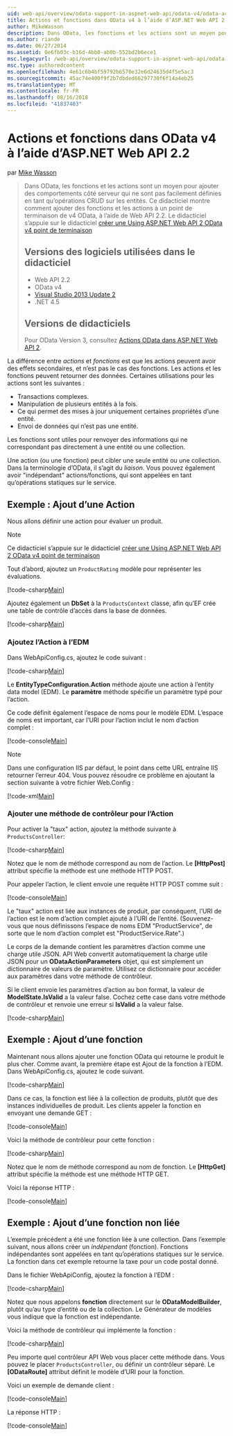 ```yaml
---
uid: web-api/overview/odata-support-in-aspnet-web-api/odata-v4/odata-actions-and-functions
title: Actions et fonctions dans OData v4 à l’aide d’ASP.NET Web API 2.2 | Microsoft Docs
author: MikeWasson
description: Dans OData, les fonctions et les actions sont un moyen pour ajouter des comportements côté serveur qui ne sont pas facilement définies en tant qu’opérations CRUD sur les entités. Ce didacticiel montre comment...
ms.author: riande
ms.date: 06/27/2014
ms.assetid: 0e6fb03c-b16d-4bb0-ab0b-552bd2b6ece1
msc.legacyurl: /web-api/overview/odata-support-in-aspnet-web-api/odata-v4/odata-actions-and-functions
msc.type: authoredcontent
ms.openlocfilehash: 4e61c6b4bf59792b6570e32e6d24635d4f5e5ac3
ms.sourcegitcommit: 45ac74e400f9f2b7dbded66297730f6f14a4eb25
ms.translationtype: MT
ms.contentlocale: fr-FR
ms.lasthandoff: 08/16/2018
ms.locfileid: "41837403"
---
```

<a name="actions-and-functions-in-odata-v4-using-aspnet-web-api-22"></a>Actions et fonctions dans OData v4 à l’aide d’ASP.NET Web API 2.2
====================
par [Mike Wasson](https://github.com/MikeWasson)

> Dans OData, les fonctions et les actions sont un moyen pour ajouter des comportements côté serveur qui ne sont pas facilement définies en tant qu’opérations CRUD sur les entités. Ce didacticiel montre comment ajouter des fonctions et les actions à un point de terminaison de v4 OData, à l’aide de Web API 2.2. Le didacticiel s’appuie sur le didacticiel [créer une Using ASP.NET Web API 2 OData v4 point de terminaison](create-an-odata-v4-endpoint.md)
> 
> ## <a name="software-versions-used-in-the-tutorial"></a>Versions des logiciels utilisées dans le didacticiel
> 
> 
> - Web API 2.2
> - OData v4
> - [Visual Studio 2013 Update 2](https://www.visualstudio.com/downloads/download-visual-studio-vs)
> - .NET 4.5
> 
> 
> ## <a name="tutorial-versions"></a>Versions de didacticiels
> 
> Pour OData Version 3, consultez [Actions OData dans ASP.NET Web API 2](../odata-v3/odata-actions.md).


La différence entre *actions* et *fonctions* est que les actions peuvent avoir des effets secondaires, et n’est pas le cas des fonctions. Les actions et les fonctions peuvent retourner des données. Certaines utilisations pour les actions sont les suivantes :

- Transactions complexes.
- Manipulation de plusieurs entités à la fois.
- Ce qui permet des mises à jour uniquement certaines propriétés d’une entité.
- Envoi de données qui n’est pas une entité.

Les fonctions sont utiles pour renvoyer des informations qui ne correspondant pas directement à une entité ou une collection.

Une action (ou une fonction) peut cibler une seule entité ou une collection. Dans la terminologie d’OData, il s’agit du *liaison*. Vous pouvez également avoir &quot;indépendant&quot; actions/fonctions, qui sont appelées en tant qu’opérations statiques sur le service.

## <a name="example-adding-an-action"></a>Exemple : Ajout d’une Action

Nous allons définir une action pour évaluer un produit.

> [!NOTE]
> Ce didacticiel s’appuie sur le didacticiel [créer une Using ASP.NET Web API 2 OData v4 point de terminaison](create-an-odata-v4-endpoint.md)


Tout d’abord, ajoutez un `ProductRating` modèle pour représenter les évaluations.

[!code-csharp[Main](odata-actions-and-functions/samples/sample1.cs)]

Ajoutez également un **DbSet** à la `ProductsContext` classe, afin qu’EF crée une table de contrôle d’accès dans la base de données.

[!code-csharp[Main](odata-actions-and-functions/samples/sample2.cs)]

### <a name="add-the-action-to-the-edm"></a>Ajoutez l’Action à l’EDM

Dans WebApiConfig.cs, ajoutez le code suivant :

[!code-csharp[Main](odata-actions-and-functions/samples/sample3.cs)]

Le **EntityTypeConfiguration.Action** méthode ajoute une action à l’entity data model (EDM). Le **paramètre** méthode spécifie un paramètre typé pour l’action.

Ce code définit également l’espace de noms pour le modèle EDM. L’espace de noms est important, car l’URI pour l’action inclut le nom d’action complet :

[!code-console[Main](odata-actions-and-functions/samples/sample4.cmd)]

> [!NOTE]
> Dans une configuration IIS par défaut, le point dans cette URL entraîne IIS retourner l’erreur 404. Vous pouvez résoudre ce problème en ajoutant la section suivante à votre fichier Web.Config :

[!code-xml[Main](odata-actions-and-functions/samples/sample5.xml)]

### <a name="add-a-controller-method-for-the-action"></a>Ajouter une méthode de contrôleur pour l’Action

Pour activer la &quot;taux&quot; action, ajoutez la méthode suivante à `ProductsController`:

[!code-csharp[Main](odata-actions-and-functions/samples/sample6.cs)]

Notez que le nom de méthode correspond au nom de l’action. Le **[HttpPost]** attribut spécifie la méthode est une méthode HTTP POST.

Pour appeler l’action, le client envoie une requête HTTP POST comme suit :

[!code-console[Main](odata-actions-and-functions/samples/sample7.cmd)]

Le &quot;taux&quot; action est liée aux instances de produit, par conséquent, l’URI de l’action est le nom d’action complet ajouté à l’URI de l’entité. (Souvenez-vous que nous définissons l’espace de noms EDM &quot;ProductService&quot;, de sorte que le nom d’action complet est &quot;ProductService.Rate&quot;.)

Le corps de la demande contient les paramètres d’action comme une charge utile JSON. API Web convertit automatiquement la charge utile JSON pour un **ODataActionParameters** objet, qui est simplement un dictionnaire de valeurs de paramètre. Utilisez ce dictionnaire pour accéder aux paramètres dans votre méthode de contrôleur.

Si le client envoie les paramètres d’action au bon format, la valeur de **ModelState.IsValid** a la valeur false. Cochez cette case dans votre méthode de contrôleur et renvoie une erreur si **IsValid** a la valeur false.

[!code-csharp[Main](odata-actions-and-functions/samples/sample8.cs)]

## <a name="example-adding-a-function"></a>Exemple : Ajout d’une fonction

Maintenant nous allons ajouter une fonction OData qui retourne le produit le plus cher. Comme avant, la première étape est Ajout de la fonction à l’EDM. Dans WebApiConfig.cs, ajoutez le code suivant.

[!code-csharp[Main](odata-actions-and-functions/samples/sample9.cs)]

Dans ce cas, la fonction est liée à la collection de produits, plutôt que des instances individuelles de produit. Les clients appeler la fonction en envoyant une demande GET :

[!code-console[Main](odata-actions-and-functions/samples/sample10.cmd)]

Voici la méthode de contrôleur pour cette fonction :

[!code-csharp[Main](odata-actions-and-functions/samples/sample11.cs)]

Notez que le nom de méthode correspond au nom de fonction. Le **[HttpGet]** attribut spécifie la méthode est une méthode HTTP GET.

Voici la réponse HTTP :

[!code-console[Main](odata-actions-and-functions/samples/sample12.cmd)]

## <a name="example-adding-an-unbound-function"></a>Exemple : Ajout d’une fonction non liée

L’exemple précédent a été une fonction liée à une collection. Dans l’exemple suivant, nous allons créer un *indépendant* (fonction). Fonctions indépendantes sont appelées en tant qu’opérations statiques sur le service. La fonction dans cet exemple retourne la taxe pour un code postal donné.

Dans le fichier WebApiConfig, ajoutez la fonction à l’EDM :

[!code-csharp[Main](odata-actions-and-functions/samples/sample13.cs)]

Notez que nous appelons **fonction** directement sur le **ODataModelBuilder**, plutôt qu’au type d’entité ou de la collection. Le Générateur de modèles vous indique que la fonction est indépendante.

Voici la méthode de contrôleur qui implémente la fonction :

[!code-csharp[Main](odata-actions-and-functions/samples/sample14.cs)]

Peu importe quel contrôleur API Web vous placer cette méthode dans. Vous pouvez le placer `ProductsController`, ou définir un contrôleur séparé. Le **[ODataRoute]** attribut définit le modèle d’URI pour la fonction.

Voici un exemple de demande client :

[!code-console[Main](odata-actions-and-functions/samples/sample15.cmd)]

La réponse HTTP :

[!code-console[Main](odata-actions-and-functions/samples/sample16.cmd)]

